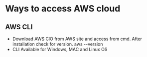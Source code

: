 # Ways to access AWS cloud
## AWS CLI
  - Download AWS ClO from AWS site and access from cmd. After installation check for version. aws --version
  - CLI Available for Windows, MAC and Linux OS
